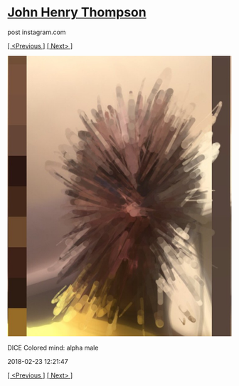 # [John Henry Thompson](../README.md)
post instagram.com

[[ <Previous ]](2018-02-23-3.md) [[ Next> ]](2018-02-22-1.md)

[![](../media/2018-02-23/DICE-Colored-mind-alpha-male.jpg)](../README.md)

DICE Colored mind: alpha male

2018-02-23 12:21:47

[[ <Previous ]](2018-02-23-3.md) [[ Next> ]](2018-02-22-1.md)
